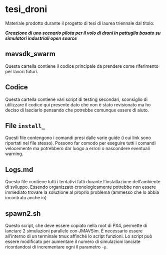 # tesi_droni

Materiale prodotto durante il progetto di tesi di laurea triennale dal titolo:

__***Creazione di uno scenario pilota per il volo  di droni in pattuglia basato su simulatori industriali open source***__

## mavsdk_swarm

Questa cartella contiene il codice principale da prendere come riferimento per lavori futuri.

## Codice

Questa cartella contiene vari script di testing secondari, sconsiglio di utilizzare il codice qui presente dato che non è stato revisionato ma ho deciso di lasciarlo pensando che potrebbe comunque essere di aiuto.

## File `install_`

Questi file contengono i comandi presi dalle varie guide (i cui link sono riportati nel file stesso).
Possono far comodo per eseguire tutti i comandi velocemente ma potrebbero dar luogo a errori o 
nascondere eventuali warning.

## Logs.md

Questo file contiene tutti i tentativi fatti durante l'installazione dell'ambiente di sviluppo. Essendo organizzato cronologicamente potrebbe non essere immediato trovare la soluzione al proprio problema (ammesso che lo abbia incontrato anche io)

## spawn2.sh

Questo script, che deve essere copiato nella root di PX4, permette di lanciare 2 simulazioni parallele con JMAVSim. È necessario essere all'interno di un terminale tmux affinché lo script funzioni.
Lo script può essere modificato per aumentare il numero di simulazioni lanciate ricordandosi di incrementare ogni il parametro `-p`.
